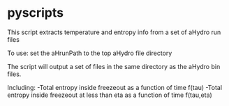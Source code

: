# pyscripts

This script extracts temperature and entropy info from a set of aHydro run files

To use:
set the aHrunPath to the top aHydro file directory 

The script will output a set of files in the same directory as the aHydro bin files. 

Including:
	-Total entropy inside freezeout as a function of time f(tau)
	-Total entropy inside freezeout at less than eta as a function of time f(tau,eta)



